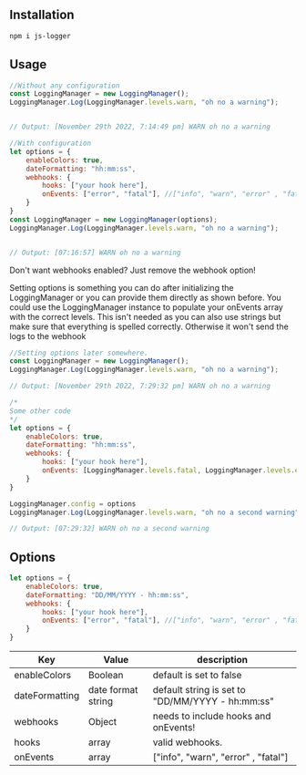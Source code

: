 ## Installation

```bash
npm i js-logger
```


## Usage

```js
//Without any configuration
const LoggingManager = new LoggingManager();
LoggingManager.Log(LoggingManager.levels.warn, "oh no a warning");


// Output: [November 29th 2022, 7:14:49 pm] WARN oh no a warning

```
```js
//With configuration
let options = {
    enableColors: true,
    dateFormatting: "hh:mm:ss",
    webhooks: {
        hooks: ["your hook here"],
        onEvents: ["error", "fatal"], //["info", "warn", "error" , "fatal"]
    }
}
const LoggingManager = new LoggingManager(options);
LoggingManager.Log(LoggingManager.levels.warn, "oh no a warning");


// Output: [07:16:57] WARN oh no a warning

```
Don't want webhooks enabled? Just remove the webhook option!

Setting options is something you can do after initializing the LoggingManager or you can provide them directly as shown before. You could use the LoggingManager instance to populate your onEvents array with the correct levels. This isn't needed as you can also use strings but make sure that everything is spelled correctly. Otherwise it won't send the logs to the webhook

```js
//Setting options later somewhere.
const LoggingManager = new LoggingManager();
LoggingManager.Log(LoggingManager.levels.warn, "oh no a warning");

// Output: [November 29th 2022, 7:29:32 pm] WARN oh no a warning

/*
Some other code
*/
let options = {
    enableColors: true,
    dateFormatting: "hh:mm:ss",
    webhooks: {
        hooks: ["your hook here"],
        onEvents: [LoggingManager.levels.fatal, LoggingManager.levels.error], //["info", "warn", "error" , "fatal"]
    }
}

LoggingManager.config = options
LoggingManager.Log(LoggingManager.levels.warn, "oh no a second warning");

// Output: [07:29:32] WARN oh no a second warning
```
## Options 
```js
let options = {
    enableColors: true,
    dateFormatting: "DD/MM/YYYY - hh:mm:ss",
    webhooks: {
        hooks: ["your hook here"],
        onEvents: ["error", "fatal"], //["info", "warn", "error" , "fatal"]
    }
}
```
|  Key | Value  | description|
|---|---|---|
| enableColors | Boolean  | default is set to false|
| dateFormatting | date format string  | default string is set to "DD/MM/YYYY - hh:mm:ss"|
| webhooks | Object  | needs to include hooks and onEvents! |
| hooks | array  | valid webhooks. |
| onEvents| array  | ["info", "warn", "error" , "fatal"] |




